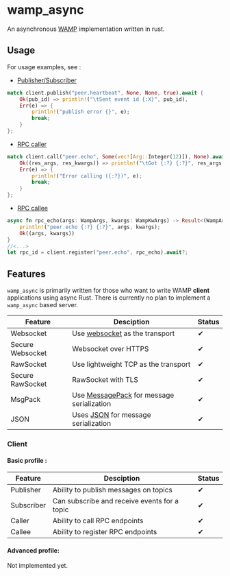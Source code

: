 # wamp_async

An asynchronous [WAMP](https://wamp-proto.org/) implementation written in rust.

## Usage

For usage examples, see :
- [Publisher/Subscriber](https://gitlab.com/elast0ny/wamp_async-rs/-/blob/master/examples/pubsub.rs)
```Rust
match client.publish("peer.heartbeat", None, None, true).await {
    Ok(pub_id) => println!("\tSent event id {:X}", pub_id),
    Err(e) => {
        println!("publish error {}", e);
        break;
    }
};
```
- [RPC caller](https://gitlab.com/elast0ny/wamp_async-rs/-/blob/master/examples/rpc_caller.rs)
```Rust
match client.call("peer.echo", Some(vec![Arg::Integer(12)]), None).await {
    Ok((res_args, res_kwargs)) => println!("\tGot {:?} {:?}", res_args, res_kwargs),
    Err(e) => {
        println!("Error calling ({:?})", e);
        break;
    }
};
```
- [RPC callee](https://gitlab.com/elast0ny/wamp_async-rs/-/blob/master/examples/rpc_callee.rs)
```Rust
async fn rpc_echo(args: WampArgs, kwargs: WampKwArgs) -> Result<(WampArgs, WampKwArgs), WampError> {
    println!("peer.echo {:?} {:?}", args, kwargs);
    Ok((args, kwargs))
}
//<...>
let rpc_id = client.register("peer.echo", rpc_echo).await?;
```

## Features
`wamp_async` is primarily written for those who want to write WAMP __client__ applications using async Rust. There is currently no plan to implement a `wamp_async` based server.

| Feature | Desciption | Status |
|---------|------------|--------|
|Websocket| Use [websocket](https://en.wikipedia.org/wiki/WebSocket) as the transport | ✔ |
|Secure Websocket| Websocket over HTTPS | ✔ |
| RawSocket | Use lightweight TCP as the transport | ✔ |
| Secure RawSocket | RawSocket with TLS | ✔ |
|MsgPack| Use [MessagePack](https://en.wikipedia.org/wiki/MessagePack) for message serialization | ✔ |
|JSON | Uses [JSON](https://en.wikipedia.org/wiki/JSON#Example) for message serialization | ✔ |
### Client
#### Basic profile :

| Feature | Desciption | Status |
|---------|------------|--------|
| Publisher | Ability to publish messages on topics | ✔ |
| Subscriber | Can subscribe and receive events for a topic | ✔ |
| Caller | Ability to call RPC endpoints | ✔ |
| Callee | Ability to register RPC endpoints | ✔ |

#### Advanced profile:

Not implemented yet.